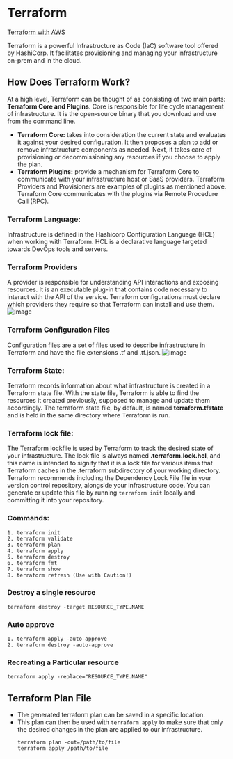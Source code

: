 # Terraform

[Terraform with AWS](https://registry.terraform.io/providers/hashicorp/aws/latest/docs/)

Terraform is a powerful Infrastructure as Code (IaC) software tool offered by HashiCorp. It facilitates provisioning and managing your infrastructure on-prem and in the cloud.

## How Does Terraform Work?

At a high level, Terraform can be thought of as consisting of two main parts: **Terraform Core and Plugins**. Core is responsible for life cycle management of infrastructure. It is the open-source binary that you download and use from the command line. 
* **Terraform Core:** takes into consideration the current state and evaluates it against your desired configuration. It then proposes a plan to add or remove infrastructure components as needed. Next, it takes care of provisioning or decommissioning any resources if you choose to apply the plan.
* **Terraform Plugins:** provide a mechanism for Terraform Core to communicate with your infrastructure host or SaaS providers. Terraform Providers and Provisioners are examples of plugins as mentioned above. Terraform Core communicates with the plugins via Remote Procedure Call (RPC).

### Terraform Language: 
Infrastructure is defined in the Hashicorp Configuration Language (HCL) when working with Terraform. HCL is a declarative language targeted towards DevOps tools and servers. 

### Terraform Providers
A provider is responsible for understanding API interactions and exposing resources. It is an executable plug-in that contains code necessary to interact with the API of the service. Terraform configurations must declare which providers they require so that Terraform can install and use them.
![image](https://github.com/begh-azka/terraform_aws/assets/97597065/56b1e362-cd31-4163-898b-d8590130e94c)

### Terraform Configuration Files
Configuration files are a set of files used to describe infrastructure in Terraform and have the file extensions .tf and .tf.json.
![image](https://github.com/begh-azka/terraform_aws/assets/97597065/0bf3e4a5-1619-4159-8641-333302ba3ee3)

### Terraform State: 
Terraform records information about what infrastructure is created in a Terraform state file. With the state file, Terraform is able to find the resources it created previously, supposed to manage and update them accordingly. The terraform state file, by default, is named **terraform.tfstate** and is held in the same directory where Terraform is run.

### Terraform lock file:
The Terraform lockfile is used by Terraform to track the desired state of your infrastructure. The lock file is always named **.terraform.lock.hcl**, and this name is intended to signify that it is a lock file for various items that Terraform caches in the .terraform subdirectory of your working directory. Terraform recommends including the Dependency Lock File file in your version control repository, alongside your infrastructure code. You can generate or update this file by running ```terraform init``` locally and committing it into your repository.

### Commands:
```
1. terraform init
2. terraform validate
3. terraform plan
4. terraform apply
5. terraform destroy
6. terraform fmt
7. terraform show
8. terraform refresh (Use with Caution!)
```   
### Destroy a single resource
```
terraform destroy -target RESOURCE_TYPE.NAME
```
### Auto approve
```
1. terraform apply -auto-approve
2. terraform destroy -auto-approve
```
### Recreating a Particular resource
```
terraform apply -replace="RESOURCE_TYPE.NAME"
```
## Terraform Plan File

* The generated terraform plan can be saved in a specific location.
* This plan can then be used with ```terraform apply``` to make sure that only the desired changes in the plan are applied to our infrastructure.
  ```
  terraform plan -out=/path/to/file
  terraform apply /path/to/file
  ```
